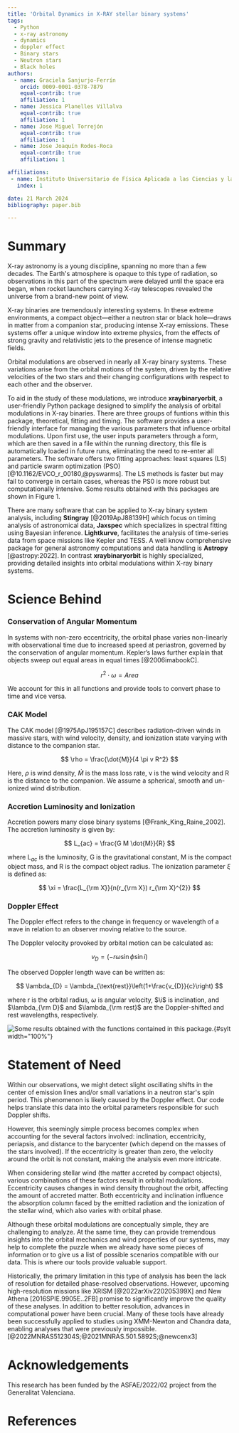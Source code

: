 ```yaml
---
title: 'Orbital Dynamics in X-RAY stellar binary systems'
tags:
  - Python
  - x-ray astronomy
  - dynamics
  - doppler effect
  - Binary stars
  - Neutron stars
  - Black holes
authors:
  - name: Graciela Sanjurjo-Ferrín
    orcid: 0009-0001-0378-7879
    equal-contrib: true
    affiliation: 1
  - name: Jessica Planelles Villalva 
    equal-contrib: true 
    affiliation: 1
  - name: Jose Miguel Torrejón
    equal-contrib: true
    affiliation: 1
  - name: Jose Joaquín Rodes-Roca
    equal-contrib: true
    affiliation: 1

affiliations:
 - name: Instituto Universitario de Física Aplicada a las Ciencias y las Tecnologías, Universidad de Alicante, 03690 Alicante, Spain
   index: 1

date: 21 March 2024
bibliography: paper.bib

---
```



# Summary

X-ray astronomy is a young discipline, spanning no more than a few decades. The Earth's atmosphere is opaque to this type of radiation, so observations in this part of the spectrum were delayed until the space era began, when rocket launchers carrying X-ray telescopes revealed the universe from a brand-new point of view.

X-ray binaries are tremendously interesting systems. In these extreme environments, a compact object—either a neutron star or black hole—draws in matter from a companion star, producing intense X-ray emissions. These systems offer a unique window into extreme physics, from the effects of strong gravity and relativistic jets to the presence of intense magnetic fields.

Orbital modulations are observed in nearly all X-ray binary systems. These variations arise from the orbital motions of the system, driven by the relative velocities of the two stars and their changing configurations with respect to each other and the observer.

To aid in the study of these modulations, we introduce **xraybinaryorbit**, a user-friendly Python package designed to simplify the analysis of orbital modulations in X-ray binaries.
There are three groups of funtions within this package, theoretical, fitting and timing. The software provides a user-friendly interface for managing the various parameters that influence orbital modulations. Upon first use, the user inputs parameters through a form, which are then saved in a file within the running directory, this file is automatically loaded in future runs, eliminating the need to re-enter all parameters. The software offers two fitting approaches: least squares (LS) and particle swarm optimization (PSO) [@10.1162/EVCO_r_00180,@pyswarms]. The LS methods is faster but may fail to converge in certain cases, whereas the PS0 is more robust but computationally intensive.  Some results obtained with this packages are shown in Figure 1. 

There are many software that can be applied to X-ray binary system analysis, including **Stingray** [@2019ApJ88139H] which focus on timing analysis of astronomical data, **Jaxspec** which specializes in spectral fitting using Bayesian inference. **Lightkurve**,  facilitates the analysis of time-series data from space missions like Kepler and TESS. 
A well know comprehensive package for general astronomy computations and data handling is **Astropy** [@astropy:2022]. 
In contrast **xraybinaryorbit** is highly specialized, providing detailed insights into orbital modulations within X-ray binary systems. 

# Science Behind
### Conservation of Angular Momentum
In systems with non-zero eccentricity, the orbital phase varies non-linearly with observational time due to increased speed at periastron, governed by the conservation of angular momentum. Kepler’s laws further explain that objects sweep out equal areas in equal times [@2006imabookC].

$$ r^2 \cdot \omega = Area $$

We account for this in all functions and provide tools to convert phase to time and vice versa.

### CAK Model
The CAK model [@1975ApJ195157C] describes radiation-driven winds in massive stars, with wind velocity, density, and ionization state varying with distance to the companion star.

$$ \rho = \frac{\dot{M}}{4 \pi v R^2} $$

Here, $\rho$  is wind density, $\dot{M}$ is the mass loss rate, v is the wind velocity and R is the distance to the companion. We assume a spherical, smooth and un-ionized wind distribution.

### Accretion Luminosity and Ionization
Accretion powers many close binary systems [@Frank_King_Raine_2002]. The accretion luminosity is given by:

$$ L_{ac} = \frac{G M \dot{M}}{R} $$

where L$_{ac}$ is the luminosity, G is the gravitational constant, M is the compact object mass, and R is the compact object radius. The ionization parameter $\xi$ is defined as:

$$ \xi = \frac{L_{\rm X}}{n(r_{\rm X}) r_{\rm X}^{2}} $$

### Doppler Effect
The Doppler effect refers to the change in frequency or wavelength of a wave in relation to an observer moving relative to the source. 

The Doppler velocity provoked by orbital motion can be calculated as:

$$ v_{D} = (-r\omega \sin\phi \sin i) $$

The observed Doppler length wave can be written as:

$$ \lambda_{D} = \lambda_{\text{rest}}\left(1+\frac{v_{D}}{c}\right) $$

where r is the orbital radius, $\omega$ is angular velocity, $\i$ is inclination, and $\lambda_{\rm D}$ and $\lambda_{\rm rest}$ are the Doppler-shifted and rest wavelengths, respectively.


![Some results obtained with the functions contained in this package.](joss.jpg){#sylt width="100%"}


# Statement of Need

Within our observations, we might detect slight oscillating shifts in the center of emission lines and/or small variations in a neutron star's spin period. This phenomenon is likely caused by the Doppler effect. Our code helps translate this data into the orbital parameters responsible for such Doppler shifts.

However, this seemingly simple process becomes complex when accounting for the several factors involved: inclination, eccentricity, periapsis, and distance to the barycenter (which depend on the masses of the stars involved). If the eccentricity is greater than zero, the velocity around the orbit is not constant, making the analysis even more intricate.

When considering stellar wind (the matter accreted by compact objects), various combinations of these factors result in orbital modulations. Eccentricity causes changes in wind density throughout the orbit, affecting the amount of accreted matter. Both eccentricity and inclination influence the absorption column faced by the emitted radiation and the ionization of the stellar wind, which also varies with orbital phase.

Although these orbital modulations are conceptually simple, they are challenging to analyze. At the same time, they can provide tremendous insights into the orbital mechanics and wind properties of our systems, may help to complete the puzzle when we already have some pieces of information or to give us a list of possible scenarios compatible with our data. This is where our tools provide valuable support.

Historically, the primary limitation in this type of analysis has been the lack of resolution for detailed phase-resolved observations. However, upcoming high-resolution missions like XRISM [@2022arXiv220205399X] and New Athena [2016SPIE.9905E..2FB] promise to significantly improve the quality of these analyses. In addition to better resolution, advances in computational power have been crucial. Many of these tools have already been successfully applied to studies using XMM-Newton and Chandra data, enabling analyses that were previously impossible. [@2022MNRAS512304S;@2021MNRAS.501.5892S;@newcenx3]


# Acknowledgements

This research has been funded by the ASFAE/2022/02 project from the Generalitat Valenciana. 


# References
